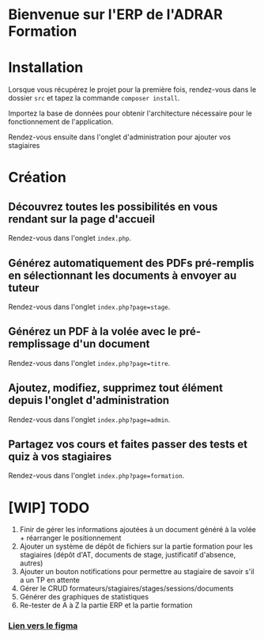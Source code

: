 # Bienvenue sur l'ERP de l'ADRAR Formation


# Installation
Lorsque vous récupérez le projet pour la première fois, rendez-vous dans le dossier ``` src ``` et tapez la commande ``` composer install ```.

Importez la base de données pour obtenir l'architecture nécessaire pour le fonctionnement de l'application.

Rendez-vous ensuite dans l'onglet d'administration pour ajouter vos stagiaires 

# Création
## Découvrez toutes les possibilités en vous rendant sur la page d'accueil
Rendez-vous dans l'onglet ``` index.php ```.

## Générez automatiquement des PDFs pré-remplis en sélectionnant les documents à envoyer au tuteur
Rendez-vous dans l'onglet ``` index.php?page=stage ```.

## Générez un PDF à la volée avec le pré-remplissage d'un document
Rendez-vous dans l'onglet ``` index.php?page=titre ```.

## Ajoutez, modifiez, supprimez tout élément depuis l'onglet d'administration
Rendez-vous dans l'onglet ``` index.php?page=admin ```.

## Partagez vos cours et faites passer des tests et quiz à vos stagiaires
Rendez-vous dans l'onglet ``` index.php?page=formation ```.



# [WIP] TODO
1. Finir de gérer les informations ajoutées à un document généré à la volée + réarranger le positionnement
2. Ajouter un système de dépôt de fichiers sur la partie formation pour les stagiaires (dépôt d'AT, documents de stage, justificatif d'absence, autres)
3. Ajouter un bouton notifications pour permettre au stagiaire de savoir s'il a un TP en attente
4. Gérer le CRUD formateurs/stagiaires/stages/sessions/documents
5. Générer des graphiques de statistiques
6. Re-tester de A à Z la partie ERP et la partie formation
### [Lien vers le figma](https://www.figma.com/file/BzNldLes9c5sNNlz4nVkzP/Evaluations?type=design&node-id=403-1933&mode=design)